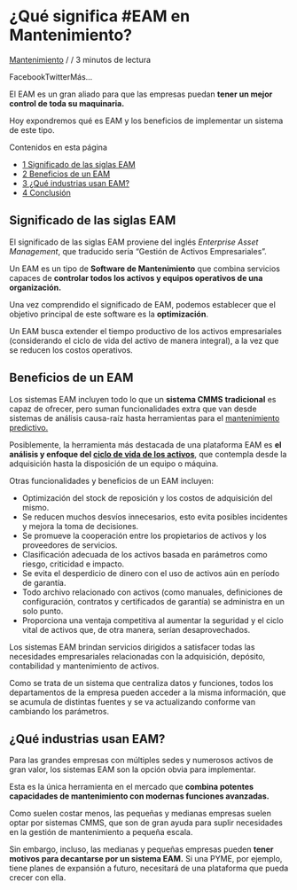 # ¿Qué significa #EAM en Mantenimiento?

[Mantenimiento](https://blog.comparasoftware.com/gestion-mantenimiento/) / / 3 minutos de lectura

FacebookTwitterMás...

  

El EAM es un gran aliado para que las empresas puedan **tener un mejor control de toda su maquinaria.**

Hoy expondremos qué es EAM y los beneficios de implementar un sistema de este tipo.

Contenidos en esta página

-   [1 Significado de las siglas EAM](https://blog.comparasoftware.com/eam/#Significado-de-las-siglas-EAM)
-   [2 Beneficios de un EAM](https://blog.comparasoftware.com/eam/#Beneficios-de-un-EAM)
-   [3 ¿Qué industrias usan EAM?](https://blog.comparasoftware.com/eam/#Que-industrias-usan-EAM)
-   [4 Conclusión](https://blog.comparasoftware.com/eam/#Conclusion)

## Significado de las siglas EAM

El significado de las siglas EAM proviene del inglés _Enterprise Asset Management_, que traducido sería “Gestión de Activos Empresariales”.

Un EAM es un tipo de **Software de Mantenimiento** que combina servicios capaces de **controlar todos los activos y equipos operativos de una organización.**

Una vez comprendido el significado de EAM, podemos establecer que el objetivo principal de este software es la **optimización**.

Un EAM busca extender el tiempo productivo de los activos empresariales (considerando el ciclo de vida del activo de manera integral), a la vez que se reducen los costos operativos.

## Beneficios de un EAM

Los sistemas EAM incluyen todo lo que un **sistema CMMS** **tradicional** es capaz de ofrecer, pero suman funcionalidades extra que van desde sistemas de análisis causa-raíz hasta herramientas para el [mantenimiento predictivo.](https://blog.comparasoftware.com/mantenimiento-predictivo/)

Posiblemente, la herramienta más destacada de una plataforma EAM es **el análisis y enfoque del [ciclo de vida de los activos](https://blog.comparasoftware.com/coste-de-ciclo-de-vida/)**, que contempla desde la adquisición hasta la disposición de un equipo o máquina.

Otras funcionalidades y beneficios de un EAM incluyen:

-   Optimización del stock de reposición y los costos de adquisición del mismo.
-   Se reducen muchos desvíos innecesarios, esto evita posibles incidentes y mejora la toma de decisiones.
-   Se promueve la cooperación entre los propietarios de activos y los proveedores de servicios.
-   Clasificación adecuada de los activos basada en parámetros como riesgo, criticidad e impacto.
-   Se evita el desperdicio de dinero con el uso de activos aún en período de garantía.
-   Todo archivo relacionado con activos (como manuales, definiciones de configuración, contratos y certificados de garantía) se administra en un solo punto.
-   Proporciona una ventaja competitiva al aumentar la seguridad y el ciclo vital de activos que, de otra manera, serían desaprovechados.

Los sistemas EAM brindan servicios dirigidos a satisfacer todas las necesidades empresariales relacionadas con la adquisición, depósito, contabilidad y mantenimiento de activos.

Como se trata de un sistema que centraliza datos y funciones, todos los departamentos de la empresa pueden acceder a la misma información, que se acumula de distintas fuentes y se va actualizando conforme van cambiando los parámetros.

## ¿Qué industrias usan EAM?

Para las grandes empresas con múltiples sedes y numerosos activos de gran valor, los sistemas EAM son la opción obvia para implementar.

Esta es la única herramienta en el mercado que **combina potentes capacidades de mantenimiento con modernas funciones avanzadas.**

Como suelen costar menos, las pequeñas y medianas empresas suelen optar por sistemas CMMS, que son de gran ayuda para suplir necesidades en la gestión de mantenimiento a pequeña escala.

Sin embargo, incluso, las medianas y pequeñas empresas pueden **tener motivos para decantarse por un sistema EAM.** Si una PYME, por ejemplo, tiene planes de expansión a futuro, necesitará de una plataforma que pueda crecer con ella.